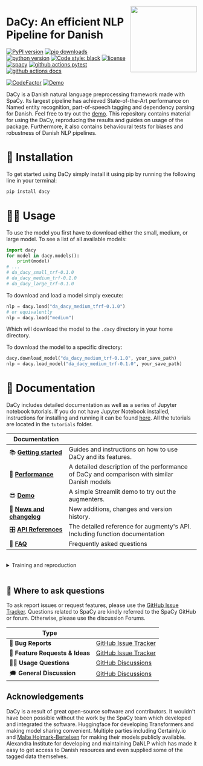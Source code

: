 <a href="https://github.com/centre-for-humanities-computing/Dacy"><img src="https://github.com/centre-for-humanities-computing/DaCy/raw/main/docs/_static/icon_black_text.png" width="175" height="175" align="right" /></a>
# DaCy: An efficient NLP Pipeline for Danish

[![PyPI version](https://badge.fury.io/py/dacy.svg)](https://pypi.org/project/dacy/)
[![pip downloads](https://img.shields.io/pypi/dm/dacy.svg)](https://pypi.org/project/dacy/)
[![python version](https://img.shields.io/badge/Python-%3E=3.7-blue)](https://github.com/centre-for-humanities-computing/DaCy)
[![Code style: black](https://img.shields.io/badge/Code%20Style-Black-black)](https://black.readthedocs.io/en/stable/the_black_code_style/current_style.html)
[![license](https://img.shields.io/github/license/centre-for-humanities-computing/DaCy.svg?color=blue)](https://github.com/centre-for-humanities-computing/DaCy/blob/main/LICENSE)
[![spacy](https://img.shields.io/badge/built%20with-spaCy-09a3d5.svg)](https://spacy.io)
[![github actions pytest](https://github.com/centre-for-humanities-computing/DaCy/actions/workflows/pytest-cov-comment.yml/badge.svg)](https://github.com/centre-for-humanities-computing/Dacy/actions)
[![github actions docs](https://github.com/centre-for-humanities-computing/DaCy/actions/workflows/documentation.yml/badge.svg)](https://centre-for-humanities-computing.github.io/DaCy/)
<!-- 
![github coverage](https://img.shields.io/endpoint?url=https://gist.githubusercontent.com/KennethEnevoldsen/af8637d94475ea8bcb6b6a03c4fbcd3e/raw/badge-dacy-pytest-coverage.json)
-->
[![CodeFactor](https://www.codefactor.io/repository/github/centre-for-humanities-computing/dacy/badge)](https://www.codefactor.io/repository/github/centre-for-humanities-computing/dacy)
[![Demo](https://img.shields.io/badge/Try%20the-Demo-important)](https://huggingface.co/chcaa/da_dacy_medium_trf?text=DaCy+er+en+pipeline+til+anvendelse+af+dansk+sprogteknologi+lavet+af+K.+Enevoldsen%2C+L.+Hansen+og+K.+Nielbo+fra+Center+for+Humanities+Computing.)



<!-- 
[![Known Vulnerabilities](https://snyk.io/test/github/KennethEnevoldsen/DaCy/badge.svg)](https://snyk.io/test/github/KennethEnevoldsen/DaCy)
<a href="https://doi.org/10.21105/joss.03153"><img alt="JOSS paper" src="https://joss.theoj.org/papers/10.21105/joss.03153/status.svg"></a>
<img alt="PyPI - Python Version" src="https://img.shields.io/pypi/pyversions/trunajod">
[![Github All Releases](https://img.shields.io/github/downloads/centre-for-humanities-computing/dacy/total.svg)]()

-->

DaCy is a Danish natural language preprocessing framework made with SpaCy. Its largest pipeline has achieved State-of-the-Art performance on Named entity recognition, part-of-speech tagging and dependency parsing for Danish. Feel free to try out the [demo](https://huggingface.co/chcaa/da_dacy_medium_trf?text=DaCy+er+en+pipeline+til+anvendelse+af+dansk+sprogteknologi+lavet+af+K.+Enevoldsen%2C+L.+Hansen+og+K.+Nielbo+fra+Center+for+Humanities+Computing.). This repository contains material for using the DaCy, reproducing the results and guides on usage of the package. Furthermore, it also contains behavioural tests for biases and robustness of Danish NLP pipelines.

<!--
EASTER EGG:
https://www.youtube.com/watch?v=E7WQ1tdxSqI
-->


# 🔧 Installation
To get started using DaCy simply install it using pip by running the following line in your terminal:
```bash
pip install dacy
```


# 👩‍💻 Usage
To use the model you first have to download either the small, medium, or large model. To see a list of all available models:

```python
import dacy
for model in dacy.models():
    print(model)
# ...
# da_dacy_small_trf-0.1.0
# da_dacy_medium_trf-0.1.0
# da_dacy_large_trf-0.1.0
```

To download and load a model simply execute:
```python
nlp = dacy.load("da_dacy_medium_tfrf-0.1.0")
# or equivalently
nlp = dacy.load("medium")
```

Which will download the model to the `.dacy` directory in your home directory. 


To download the model to a specific directory:
```python
dacy.download_model("da_dacy_medium_trf-0.1.0", your_save_path)
nlp = dacy.load_model("da_dacy_medium_trf-0.1.0", your_save_path)
```


# 📖 Documentation

DaCy includes detailed documentation as well as a series of Jupyter notebook tutorials.
If you do not have Jupyter Notebook installed, instructions for installing and running
it can be found [here]( http://jupyter.org/install). All the tutorials are located in
the `tutorials` folder.


| Documentation              |                                                                             |
| -------------------------- | --------------------------------------------------------------------------- |
| 📚 **[Getting started]**       | Guides and instructions on how to use DaCy and its features.                                |
| 🦾 **[Performance]**           | A detailed description of the performance of DaCy and comparison with similar Danish models     |
| 😎 **[Demo]**               | A simple Streamlit demo to try out the augmenters.                          |
| 📰 **[News and changelog]** | New additions, changes and version history.                                 |
| 🎛 **[API References]**     | The detailed reference for augmenty's API. Including function documentation |
| 🙋 **[FAQ]**                | Frequently asked questions                                                  |


[Installation]: https://centre-for-humanities-computing.github.io/DaCy/installation.html
[Getting started]: https://centre-for-humanities-computing.github.io/DaCy/using_dacy.html
[api references]: https://centre-for-humanities-computing.github.io/DaCy/
[Demo]: https://huggingface.co/chcaa/da_dacy_medium_trf?text=DaCy+er+en+pipeline+til+anvendelse+af+dansk+sprogteknologi+lavet+af+K.+Enevoldsen%2C+L.+Hansen+og+K.+Nielbo+fra+Center+for+Humanities+Computing.
[News and changelog]: https://centre-for-humanities-computing.github.io/DaCy/news.html
[FAQ]: https://centre-for-humanities-computing.github.io/DaCy/faq.html
[Performance]: https://centre-for-humanities-computing.github.io/DaCy/performance.html





<br /> 

<details>
  <summary> Training and reproduction </summary>

the folder `training` contains a SpaCy project which will allow for reproduction of the results. This folder also includes the evaluation metrics on DaNE and scripts for downloading the required data. For more information, please see the training [readme](training/readme.md).

Want to learn more about how DaCy initially came to be, check out this [blog post](https://www.kennethenevoldsen.com/post/new-fast-and-efficient-state-of-the-art-in-danish-nlp/).

</details>

<br /> 


## 💬 Where to ask questions
To ask report issues or request features, please use the [GitHub Issue Tracker](https://github.com/centre-for-humanities-computing/DaCy/issues).
Questions related to SpaCy are kindly referred to the SpaCy GitHub or forum. Otherwise, please use the discussion Forums.

| Type                           |                        |
| ------------------------------ | ---------------------- |
| 🚨 **Bug Reports**              | [GitHub Issue Tracker] |
| 🎁 **Feature Requests & Ideas** | [GitHub Issue Tracker] |
| 👩‍💻 **Usage Questions**          | [GitHub Discussions]   |
| 🗯 **General Discussion**       | [GitHub Discussions]   |

[github issue tracker]: https://github.com/centre-for-humanities-computing/DaCy/issues
[github discussions]: https://github.com/centre-for-humanities-computing/DaCy/discussions






## Acknowledgements
DaCy is a result of great open-source software and contributors. It wouldn't have been possible without the work by the SpaCy team which developed and integrated the software. Huggingface for developing Transformers and making model sharing convenient. Multiple parties including Certainly.io and [Malte Hojmark-Bertelsen](https://github.com/MalteHB) for making their models publicly available. Alexandra Institute for developing and maintaining DaNLP which has made it easy to get access to Danish resources and even supplied some of the tagged data themselves.
